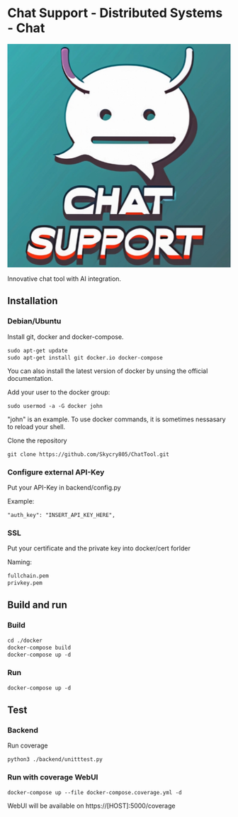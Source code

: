 # Chat Support - Distributed Systems - Chat

![Chat Support](https://github.com/Skycry805/ChatTool/blob/master/misc/chat_support_logo.png?raw=true)

Innovative chat tool with AI integration.

## Installation

### Debian/Ubuntu
Install git, docker and docker-compose.

```
sudo apt-get update
sudo apt-get install git docker.io docker-compose
```

You can also install the latest version of docker by unsing the official documentation.

Add your user to the docker group:

```
sudo usermod -a -G docker john
```
"john" is an example. To use docker commands, it is sometimes nessasary to reload your shell.

Clone the repository
```
git clone https://github.com/Skycry805/ChatTool.git
```

### Configure external API-Key
Put your API-Key in backend/config.py

Example:
```
"auth_key": "INSERT_API_KEY_HERE",
```

### SSL
Put your certificate and the private key into docker/cert forlder

Naming:
```
fullchain.pem
privkey.pem
```

## Build and run

### Build
```
cd ./docker
docker-compose build
docker-compose up -d
```

### Run
```
docker-compose up -d
```

## Test

### Backend
Run coverage 
```
python3 ./backend/unitttest.py
```

### Run with coverage WebUI
```
docker-compose up --file docker-compose.coverage.yml -d
```
WebUI will be available on https://[HOST]:5000/coverage